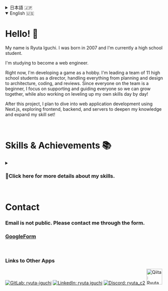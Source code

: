<!-- ☆★☆★☆★☆★☆★ 日本語のプロフィールここから ★☆★☆★☆★☆★☆ -->
<details>
<summary>日本語 🇯🇵</summary>

# こんにちは！ 👋
井口隆太といいます。2007年生まれで、現在高校生です。

WEBエンジニアになることを目指して勉強しています。

現在、趣味でゲームを開発をしています。高校の有志のメンバー11人で開発しており、自分はディレクターとして企画、デザイン、設計、コーディング、レビューまで、すべてを統括しています。メンバー全員が初心者なので、チーム全体で成長できるようにサポート・指導することに注力しつつ、自分自身もレベルアップできるように日々勉強しています！

このプロジェクトが終わったら、Next.jsを使ったWEBアプリケーション開発に挑戦し、フロントエンド、バックエンド、サーバーなどに触れ、学び、スキルをさらに深めていきたいと思っています！

<br>

# スキル & 実績 📚

<!--
[![RyutaC2's atcoder stats](https://atcoder-readme-stats.vercel.app/stats/RyutaC2?show_history=5&width=450)](https://github.com/iwbc-mzk/atcoder-readme-stats)
-->

<details>
<summary><h3>🔎スキルの詳細についてはここをクリックしてください。</h3></summary>



※あくまで自己評価である点に注意してください。<br>
※プロフェッショナルで、現場で働いている人のレベルを想定しています。
|星の数|レベル|説明|
|:--|:--|:--|
|★☆☆☆☆|完全初心者|ほとんど知識がなく、始めたて、もしくは少し触れた程度です。|
|★★☆☆☆|初級者|基礎的な知識があるものの、まだ学習が必要です。|
|★★★☆☆|中級者|一般的なタスクはこなせますが、複雑なタスクは難しいです。|
|★★★★☆|上級者|複雑なタスクにも対応でき、多くの問題は解決できます。他人に指導もできます。|
|★★★★★|プロフェッショナル|使いこなせています。豊富な経験があり、実績があります。|

<br>

### プログラミング言語

<table>
	<tr>
		<th colspan="2">スキル名</th>
		<th>レベル</th>
		<th>説明</th>
	</tr>
	<tr>
		<td width="60"><img src="https://skillicons.dev/icons?i=html" alt="HTMLのアイコン"></td>
		<td width="150">HTML</td>
		<td>★★☆☆☆</td>
		<td width="700">中学生で軽く基礎を学び、高校の授業でももう一度学びました。</td>
	</tr>
	<tr>
		<td><img src="https://skillicons.dev/icons?i=css" alt="CSSのアイコン"></td>
		<td>CSS</td>
		<td>★★☆☆☆</td>
		<td>表面的な部分を、HTMLと並列して学びました。</td>
	</tr>
	<tr>
		<td><img src="https://skillicons.dev/icons?i=lua" alt="Luaのアイコン"></td>
		<td>Lua</td>
		<td>★☆☆☆☆</td>
		<td>あるゲームの中で使われており、軽く利用しました。</td>
	</tr>
	<tr>
		<td><img src="https://github.com/user-attachments/assets/4fd6b754-08b6-4207-9c56-b7379d942a79" alt="GDScriptのアイコン"></td>
		<td>GDScript</td>
		<td>★★★★☆</td>
		<td>高校生で趣味としてゲーム開発をした時に利用しました。私にとって初めての本格的な言語でした。</td>
	</tr>
	<tr>
		<td><img src="https://skillicons.dev/icons?i=py" alt="Pythonのアイコン"></td>
		<td>Python</td>
		<td>★☆☆☆☆</td>
		<td>GDScriptと構造が似ており、興味を持ち軽く学んでみましたが、何か本格的に作ったことはありません。</td>
	</tr>
</table>

<br>

### 開発環境

<table>
	<tr>
		<th colspan="2">スキル名</th>
		<th>レベル</th>
		<th>説明</th>
	</tr>
	<tr>
		<td width="60"><img src="https://github.com/user-attachments/assets/0ed2bae2-19c2-44b7-b606-f2ec908ebee5" alt="Godotのアイコン"></td>
		<td width="150">Godot</td>
		<td>★★★★☆</td>
		<td width="700">主に2D分野に長けていますが、3Dも触れます。高校のチーム開発で利用しました。</td>
	</tr>
	<tr>
		<td><img src="https://skillicons.dev/icons?i=git" alt="Gitのアイコン"></td>
		<td>Git</td>
		<td>★★★★☆</td>
		<td>環境構築からGitHubとの連携、ブランチ運用まで、ほとんどの機能を問題なく扱えます。</td>
	</tr>
	<tr>
		<td><img src="https://skillicons.dev/icons?i=github" alt="GitHubのアイコン"></td>
		<td>GitHub</td>
		<td>★★★★☆</td>
		<td>Issue、プルリクエスト、Actionなど、すべての基本的な機能を扱えます。</td>
	</tr>
	<tr>
		<td><img src="https://skillicons.dev/icons?i=gitlab" alt="GitLabのアイコン"></td>
		<td>GitLab</td>
		<td>★☆☆☆☆</td>
		<td>GitHubに慣れてきたので、GitLabも触ってみようと思っています。まだ本格的に使ってはいません。</td>
	</tr>
  	<tr>
		<td><img src="https://skillicons.dev/icons?i=aws" alt="AWSのアイコン"></td>
		<td>AWS</td>
		<td>★★☆☆☆</td>
		<td>ゲーム開発で単純な構造のリーダーボードを実装しました。今は資格勉強をしています。</td>
	</tr>
  	<tr>
		<td><img src="https://skillicons.dev/icons?i=docker" alt="Dockerのアイコン"></td>
		<td>Docker</td>
		<td>★☆☆☆☆</td>
		<td>次の開発プロジェクトで本格的に導入する予定で、今は勉強中です。</td>
	</tr>
	<tr>
		<td><img src="https://skillicons.dev/icons?i=nextjs" alt="Next.jsのアイコン"></td>
		<td>Next.js</td>
		<td>★☆☆☆☆</td>
		<td>次の開発プロジェクトで本格的に導入する予定で、今は勉強中です。</td>
	</tr>
	<tr>
		<td><img src="https://skillicons.dev/icons?i=postgres" alt="PostgreSQLのアイコン"></td>
		<td>PostgreSQL</td>
		<td>★☆☆☆☆</td>
		<td>次の開発プロジェクトで本格的に導入する予定で、今は勉強中です。</td>
	</tr>
</table>

<br>

### クリエイティブツール

<table>
	<tr>
		<th colspan="2">スキル名</th>
		<th>レベル</th>
		<th>説明</th>
	</tr>
	<tr>
		<td width="60"><img src="https://github.com/user-attachments/assets/ce57df73-68f5-475b-a480-06e78589b591" alt="GIMPのアイコン"></td>
		<td width="150">GIMP</td>
		<td>★★★★☆</td>
		<td width="700">日頃、画像編集をする時に愛用しています。</td>
	</tr>
	<tr>
		<td><img src="https://github.com/user-attachments/assets/7e2683e0-9a18-4a1e-a9ad-f1279ce1003c" alt="Clip Studio Paintのアイコン"></td>
		<td>Clip Studio Paint</td>
		<td>★★★★☆</td>
		<td>趣味で絵を描いたり、デザインのラフを描きたい時に使っています。</td>
	</tr>
	<tr>
		<td><img src="https://github.com/user-attachments/assets/c498e855-1b91-4e90-95a9-d8aa96168e6c" alt="Asepriteのアイコン"></td>
		<td>Aseprite</td>
		<td>★★★★★</td>
		<td>Godotでゲーム開発をしていた時に2Dのテクスチャ作成に利用していました。</td>
	</tr>
	<tr>
		<td><img src="https://github.com/user-attachments/assets/2f0370b5-df7e-49bb-99f8-f5df1213bea4" alt="DaVinci Resolveのアイコン"></td>
		<td>DaVinci Resolve</td>
		<td>★★★☆☆</td>
		<td>中学時代に、サプライズ動画を作成するために利用しました。現在は、時折軽い動画編集のために利用しています。</td>
	</tr>
	<tr>
		<td><img src="https://skillicons.dev/icons?i=blender" alt="Blenderのアイコン"></td>
		<td>Blender</td>
		<td>★☆☆☆☆</td>
		<td>初心者向け入門チュートリアルをやり、基本操作は学習しました。</td>
	</tr>
	<tr>
		<td><img src="https://skillicons.dev/icons?i=figma" alt="Figmaのアイコン"></td>
		<td>Figma</td>
		<td>★☆☆☆☆</td>
		<td>次の開発プロジェクトで本格的に導入する予定で、今は勉強中です。</td>
	</tr>
</table>

<br>

### その他

<table>
	<tr>
		<th colspan="2">スキル名</th>
		<th>レベル</th>
		<th>説明</th>
	</tr>
	<tr>
		<td width="60"><img src="https://skillicons.dev/icons?i=notion" alt="Notionのアイコン"></td>
		<td width="150">Notion</td>
		<td>★★★☆☆</td>
		<td width="700">チーム開発の際、タスク管理用として導入を検討し、勉強しましたが、結局使いませんでした。無料プランの範囲はある程度利用しました。</td>
	</tr>
	<tr>
		<td><img src="https://skillicons.dev/icons?i=discord" alt="Discordのアイコン"></td>
		<td>Discord</td>
		<td>★★★★★</td>
		<td>サーバー管理のノウハウに優れており、ロールやアプリ連携、コミュニティ機能のすべてを扱えます。</td>
	</tr>
	<tr>
		<td><img src="https://skillicons.dev/icons?i=obsidian"　alt="Obsidianのアイコン"></td>
		<td>Obsidian</td>
		<td>★★★☆☆</td>
		<td>個人のアイデアなどを保存する目的で利用しており、Git管理しています。GitHubを通じてスマホと連携もしています。</td>
	</tr>
</table>
</details>

<br>

# コンタクト
### メールは公開していません。フォームよりご連絡ください。
### [GoogleForm](https://forms.gle/6rVsn7gVPNLz9UWC6)

<br>

### 他アプリへのリンク
[![GitLab: ryuta-iguchi](https://skillicons.dev/icons?i=gitlab)](https://gitlab.com/ryuta-iguchi)
[![LinkedIn: ryuta iguchi](https://skillicons.dev/icons?i=linkedin)](https://www.linkedin.com/in/%E9%9A%86%E5%A4%AA-%E4%BA%95%E5%8F%A3-57a501372/)
[![Discord: ryuta_c2](https://skillicons.dev/icons?i=discord)](https://discord.com/users/694391864832557067)
<a href="https://qiita.com/RyutaC2">
	<img src="https://github.com/user-attachments/assets/b8adae66-7baf-47c4-bf91-3fea34a8f2c7" alt="Qiita: RyutaC2" width="50" />
</a>

<br><br>

---
</details>

<!-- ☆★☆★☆★☆★☆★ 英語のプロフィールここから ★☆★☆★☆★☆★☆ -->

<details open>

<summary>English 🇺🇸</summary>

# Hello! 👋
My name is Ryuta Iguchi. I was born in 2007 and I'm currently a high school student.

I'm studying to become a web engineer.

Right now, I'm developing a game as a hobby. I'm leading a team of 11 high school students as a director, handling everything from planning and design to architecture, coding, and reviews. Since everyone on the team is a beginner, I focus on supporting and guiding everyone so we can grow together, while also working on leveling up my own skills day by day!

After this project, I plan to dive into web application development using Next.js, exploring frontend, backend, and servers to deepen my knowledge and expand my skill set!

<br>

# Skills & Achievements 📚

<details>
<summary><h3>🔎Click here for more details about my skills.</h3></summary>

*Please note that these are self-evaluations.*<br>
*The skill levels are based on professional standards.*

|Stars|Level|Description|
|:--|:--|:--|
|★☆☆☆☆|Complete Beginner|Very little knowledge, just started or only tried a bit.|
|★★☆☆☆|Beginner|Basic understanding but still learning.|
|★★★☆☆|Intermediate|Can handle general tasks but complex ones are challenging.|
|★★★★☆|Advanced|Can tackle complex tasks and solve most problems. Can teach others.|
|★★★★★|Professional|Fully proficient with lots of experience and achievements.|

<br>

### Programming Languages

<table>
	<tr>
		<th colspan="2">Skill</th>
		<th>Level</th>
		<th>Description</th>
	</tr>
	<tr>
		<td width="60"><img src="https://skillicons.dev/icons?i=html" alt="HTML"></td>
		<td width="150">HTML</td>
		<td>★★☆☆☆</td>
		<td width="700">Learned the basics in middle school and again in high school classes.</td>
	</tr>
	<tr>
		<td><img src="https://skillicons.dev/icons?i=css" alt="CSS"></td>
		<td>CSS</td>
		<td>★★☆☆☆</td>
		<td>Studied it alongside HTML for basic styling.</td>
	</tr>
	<tr>
		<td><img src="https://skillicons.dev/icons?i=lua" alt="Lua"></td>
		<td>Lua</td>
		<td>★☆☆☆☆</td>
		<td>Used lightly within a specific game environment.</td>
	</tr>
	<tr>
		<td><img src="https://github.com/user-attachments/assets/4fd6b754-08b6-4207-9c56-b7379d942a79" alt="GDScript"></td>
		<td>GDScript</td>
		<td>★★★★☆</td>
		<td>My main language for hobby game development in high school. It was my first serious programming language.</td>
	</tr>
	<tr>
		<td><img src="https://skillicons.dev/icons?i=py" alt="Python"></td>
		<td>Python</td>
		<td>★☆☆☆☆</td>
		<td>Tried it out because of its similarity to GDScript, but haven’t made any major projects yet.</td>
	</tr>
</table>

<br>

### Development Tools

<table>
	<tr>
		<th colspan="2">Skill</th>
		<th>Level</th>
		<th>Description</th>
	</tr>
	<tr>
		<td width="60"><img src="https://github.com/user-attachments/assets/0ed2bae2-19c2-44b7-b606-f2ec908ebee5" alt="Godot"></td>
		<td width="150">Godot</td>
		<td>★★★★☆</td>
		<td width="700">Mainly focused on 2D, but I’ve also used 3D. Used in high school team projects.</td>
	</tr>
	<tr>
		<td><img src="https://skillicons.dev/icons?i=git" alt="Git"></td>
		<td>Git</td>
		<td>★★★★☆</td>
		<td>No problem with setup, GitHub integration, branch management, and most features.</td>
	</tr>
	<tr>
		<td><img src="https://skillicons.dev/icons?i=github" alt="GitHub"></td>
		<td>GitHub</td>
		<td>★★★★☆</td>
		<td>Comfortable with Issues, Pull Requests, Actions, and all the basic features.</td>
	</tr>
	<tr>
		<td><img src="https://skillicons.dev/icons?i=gitlab" alt="GitLab"></td>
		<td>GitLab</td>
		<td>★☆☆☆☆</td>
		<td>Getting used to GitHub, so I plan to explore GitLab soon.</td>
	</tr>
  	<tr>
		<td><img src="https://skillicons.dev/icons?i=aws" alt="AWS"></td>
		<td>AWS</td>
		<td>★★☆☆☆</td>
		<td>Implemented a simple leaderboard for a game. Currently studying for certifications.</td>
	</tr>
  	<tr>
		<td><img src="https://skillicons.dev/icons?i=docker" alt="Docker"></td>
		<td>Docker</td>
		<td>★☆☆☆☆</td>
		<td>Currently learning it for my next development project.</td>
	</tr>
	<tr>
		<td><img src="https://skillicons.dev/icons?i=nextjs" alt="Next.js"></td>
		<td>Next.js</td>
		<td>★☆☆☆☆</td>
		<td>Currently learning it for my next development project.</td>
	</tr>
	<tr>
		<td><img src="https://skillicons.dev/icons?i=postgres" alt="PostgreSQL"></td>
		<td>PostgreSQL</td>
		<td>★☆☆☆☆</td>
		<td>Currently learning it for my next development project.</td>
	</tr>
</table>

<br>

### Creative Tools

<table>
	<tr>
		<th colspan="2">Skill</th>
		<th>Level</th>
		<th>Description</th>
	</tr>
	<tr>
		<td width="60"><img src="https://github.com/user-attachments/assets/ce57df73-68f5-475b-a480-06e78589b591" alt="GIMP"></td>
		<td width="150">GIMP</td>
		<td>★★★★☆</td>
		<td width="700">My go-to tool for daily image editing.</td>
	</tr>
	<tr>
		<td><img src="https://github.com/user-attachments/assets/7e2683e0-9a18-4a1e-a9ad-f1279ce1003c" alt="Clip Studio Paint"></td>
		<td>Clip Studio Paint</td>
		<td>★★★★☆</td>
		<td>I use it for drawing and sketching design ideas as a hobby.</td>
	</tr>
	<tr>
		<td><img src="https://github.com/user-attachments/assets/c498e855-1b91-4e90-95a9-d8aa96168e6c" alt="Aseprite"></td>
		<td>Aseprite</td>
		<td>★★★★★</td>
		<td>Used for creating 2D textures in Godot during game development.</td>
	</tr>
	<tr>
		<td><img src="https://github.com/user-attachments/assets/2f0370b5-df7e-49bb-99f8-f5df1213bea4" alt="DaVinci Resolve"></td>
		<td>DaVinci Resolve</td>
		<td>★★★☆☆</td>
		<td>Used in middle school to create surprise videos. Now I use it occasionally for basic video editing.</td>
	</tr>
	<tr>
		<td><img src="https://skillicons.dev/icons?i=blender" alt="Blender"></td>
		<td>Blender</td>
		<td>★☆☆☆☆</td>
		<td>Completed beginner tutorials and learned the basics.</td>
	</tr>
	<tr>
		<td><img src="https://skillicons.dev/icons?i=figma" alt="Figma"></td>
		<td>Figma</td>
		<td>★☆☆☆☆</td>
		<td>Currently learning it for my next development project.</td>
	</tr>
</table>

<br>

### Other Tools

<table>
	<tr>
		<th colspan="2">Skill</th>
		<th>Level</th>
		<th>Description</th>
	</tr>
	<tr>
		<td width="60"><img src="https://skillicons.dev/icons?i=notion" alt="Notion"></td>
		<td width="150">Notion</td>
		<td>★★★☆☆</td>
		<td width="700">Considered it for team task management and learned the basics, but ended up not using it. I’m familiar with the free plan features.</td>
	</tr>
	<tr>
		<td><img src="https://skillicons.dev/icons?i=discord" alt="Discord"></td>
		<td>Discord</td>
		<td>★★★★★</td>
		<td>Excellent at managing servers, roles, app integrations, and all community features.</td>
	</tr>
	<tr>
		<td><img src="https://skillicons.dev/icons?i=obsidian" alt="Obsidian"></td>
		<td>Obsidian</td>
		<td>★★★☆☆</td>
		<td>I use it to store personal ideas, manage with Git, and sync with my smartphone via GitHub.</td>
	</tr>
</table>
</details>

<br>

# Contact
### Email is not public. Please contact me through the form.
### [GoogleForm](https://forms.gle/6rVsn7gVPNLz9UWC6)

<br>

### Links to Other Apps
[![GitLab: ryuta-iguchi](https://skillicons.dev/icons?i=gitlab)](https://gitlab.com/ryuta-iguchi)
[![LinkedIn: ryuta iguchi](https://skillicons.dev/icons?i=linkedin)](https://www.linkedin.com/in/%E9%9A%86%E5%A4%AA-%E4%BA%95%E5%8F%A3-57a501372/)
[![Discord: ryuta_c2](https://skillicons.dev/icons?i=discord)](https://discord.com/users/694391864832557067)
<a href="https://qiita.com/RyutaC2">
	<img src="https://github.com/user-attachments/assets/b8adae66-7baf-47c4-bf91-3fea34a8f2c7" alt="Qiita: RyutaC2" width="50" />
</a>
</details>
